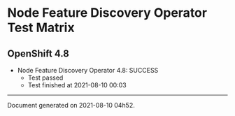 
Node Feature Discovery Operator Test Matrix
===========================================

OpenShift 4.8
-------------


* Node Feature Discovery Operator 4.8: SUCCESS
  - Test passed
  - Test finished at 2021-08-10 00:03


---
Document generated on 2021-08-10 04h52.
